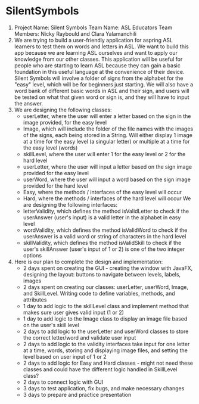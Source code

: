 # SilentSymbols
1. Project Name: Silent Symbols
   Team Name: ASL Educators
   Team Members: Nicky Raybould and Clara Yalamanchili
2. We are trying to build a user-friendly application for aspring ASL learners to test them on words and letters in ASL. We want to build this app because we are learning ASL ourselves and want to apply our knowledge from our other classes. This application will be useful for people who are starting to learn ASL because they can gain a basic foundation in this useful language at the convenience of their device. Silent Symbols will involve a folder of signs from the alphabet for the "easy" level, which will be for beginners just starting. We will also have a word bank of different basic words in ASL and their sign, and users will be tested on what that given word or sign is, and they will have to input the answer.
3. We are designing the following classes:
   - userLetter, where the user will enter a letter based on the sign in the image provided, for the easy level
   - Image, which will include the folder of the file names with the images of the signs, each being stored in a String. Will either display 1 image at a time for the easy level (a singular letter) or multiple at a time for the easy level (words)
   - skillLevel, where the user will enter 1 for the easy level or 2 for the hard level
   - userLetter, where the user will input a letter based on the sign image provided for the easy level
   - userWord, where the user will input a word based on the sign image provided for the hard level
   - Easy, where the methods / interfaces of the easy level will occur
   - Hard, where the methods / interfaces of the hard level will occur
   We are designing the following interfaces:
   - letterValidity, which defines the method isValidLetter to check if the userAnswer (user's input) is a valid letter in the alphabet in easy level
   - wordValidity, which defines the method isValidWord to check if the userAnswer is a valid word or string of characters in the hard level
   - skillValidity, which defines the method isValidSkill to check if the user's skillAnswer (user's input of 1 or 2) is one of the two integer options
4. Here is our plan to complete the design and implementation:
   - 2 days spent on creating the GUI - creating the window with JavaFX, designing the layout: buttons to navigate between levels, labels, images
   - 2 days spent on creating our classes: userLetter, userWord, Image, and SkillLevel. Writing code to define variables, methods, and attributes
   - 1 day to add logic to the skillLevel class and implement method that makes sure user gives valid input (1 or 2)
   - 1 day to add logic to the Image class to display an image file based on the user's skill level
   - 2 days to add logic to the userLetter and userWord classes to store the correct letter/word and validate user input
   - 2 days to add logic to the validity interfaces take input for one letter at a time, words, storing and displaying image files, and setting the level based on user input of 1 or 2
   - 2 days to add logic for Easy and Hard classes - might not need these classes and could have the different logic handled in SkillLevel class?
   - 2 days to connect logic with GUI
   - 3 days to test application, fix bugs, and make necessary changes
   - 3 days to prepare and practice presentation